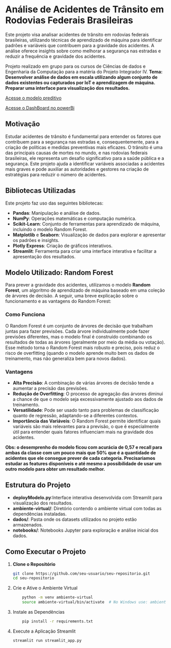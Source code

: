 # Análise de Acidentes de Trânsito em Rodovias Federais Brasileiras

Este projeto visa analisar acidentes de trânsito em rodovias federais brasileiras, utilizando técnicas de aprendizado de máquina para identificar padrões e variáveis que contribuem para a gravidade dos acidentes. A análise oferece insights sobre como melhorar a segurança nas estradas e reduzir a frequência e gravidade dos acidentes.

Projeto realizado em grupo para os cursos de Ciências de dados e Engenharia da Computação para a matéria do Projeto Integrador IV. 
**Tema: Desenvolver análise de dados em escala utilizando algum conjunto de dados existentes ou capturados por IoT e aprendizagem de máquina. Preparar uma interface para visualização dos resultados.**

[Acesse o modelo preditivo](https://projeto-integrador-iv-modelo-dash.streamlit.app/)

[Acesse o DashBoard no powerBi]( https://app.powerbi.com/view?r=eyJrIjoiNzQ0Y2JmOTQtYzVhMi00NzBlLTgwZjgtODc2OTNkYjBkMDZmIiwidCI6ImQzMTc1MTVkLTE2MWUtNGEzOS1iYzIyLTlhOTFkMzAwNTRkYSJ9&pageName=99fe28f4a592c07ba39e)

## Motivação

Estudar acidentes de trânsito é fundamental para entender os fatores que contribuem para a segurança nas estradas e, consequentemente, para a criação de políticas e medidas preventivas mais eficazes. O trânsito é uma das principais causas de mortes no mundo, e nas rodovias federais brasileiras, ele representa um desafio significativo para a saúde pública e a segurança. Este projeto ajuda a identificar variáveis associadas a acidentes mais graves e pode auxiliar as autoridades e gestores na criação de estratégias para reduzir o número de acidentes.

## Bibliotecas Utilizadas

Este projeto faz uso das seguintes bibliotecas:

- **Pandas**: Manipulação e análise de dados.
- **NumPy**: Operações matemáticas e computação numérica.
- **Scikit-Learn**: Conjunto de ferramentas para aprendizado de máquina, incluindo o modelo Random Forest.
- **Matplotlib** e **Seaborn**: Visualização de dados para explorar e apresentar os padrões e insights.
- **Plotly Express**: Criação de gráficos interativos.
- **Streamlit**: Ferramenta para criar uma interface interativa e facilitar a apresentação dos resultados.


## Modelo Utilizado: Random Forest

Para prever a gravidade dos acidentes, utilizamos o modelo **Random Forest**, um algoritmo de aprendizado de máquina baseado em uma coleção de árvores de decisão. A seguir, uma breve explicação sobre o funcionamento e as vantagens do Random Forest:

### Como Funciona

O Random Forest é um conjunto de árvores de decisão que trabalham juntas para fazer previsões. Cada árvore individualmente pode fazer previsões diferentes, mas o modelo final é construído combinando os resultados de todas as árvores (geralmente por meio da média ou votação). Esse método torna o Random Forest mais robusto e preciso, pois reduz o risco de overfitting (quando o modelo aprende muito bem os dados de treinamento, mas não generaliza bem para novos dados).

### Vantagens

- **Alta Precisão**: A combinação de várias árvores de decisão tende a aumentar a precisão das previsões.
- **Redução de Overfitting**: O processo de agregação das árvores diminui a chance de que o modelo seja excessivamente ajustado aos dados de treinamento.
- **Versatilidade**: Pode ser usado tanto para problemas de classificação quanto de regressão, adaptando-se a diferentes contextos.
- **Importância das Variáveis**: O Random Forest permite identificar quais variáveis são mais relevantes para a previsão, o que é especialmente útil para entender quais fatores influenciam mais na gravidade dos acidentes.

**Obs: o desemprenho do modelo ficou com acurácia de 0,57 e recall para ambas da classe com um pouco mais que 50% que é a quantidade de acidentes que ele consegue prever de cada categoria. Precisariamos estudar as features disponíveis e até mesmo a possibilidade de usar um outro modelo para obter um resultado melhor.**

## Estrutura do Projeto

- **deployModelo.py**:Interface interativa desenvolvida com Streamlit para visualização dos resultados.
- **ambiente-virtual/**: Diretório contendo o ambiente virtual com todas as dependências instaladas.
- **dados/**: Pasta onde os datasets utilizados no projeto estão armazenados.
- **notebooks/**: Notebooks Jupyter para exploração e análise inicial dos dados.

## Como Executar o Projeto

1. **Clone o Repositório**
   ```bash
   git clone https://github.com/seu-usuario/seu-repositorio.git
   cd seu-repositorio
    ```
2. Crie e Ative o Ambiente Virtual
    ```bash
        python -m venv ambiente-virtual
        source ambiente-virtual/bin/activate  # No Windows use: ambiente-virtual\Scripts\activate
    ```
3. Instale as Dependências
    ```bash
        pip install -r requirements.txt
    ```
4. Execute a Aplicação Streamlit
    ```bash
    streamlit run streamlit_app.py
    ```
